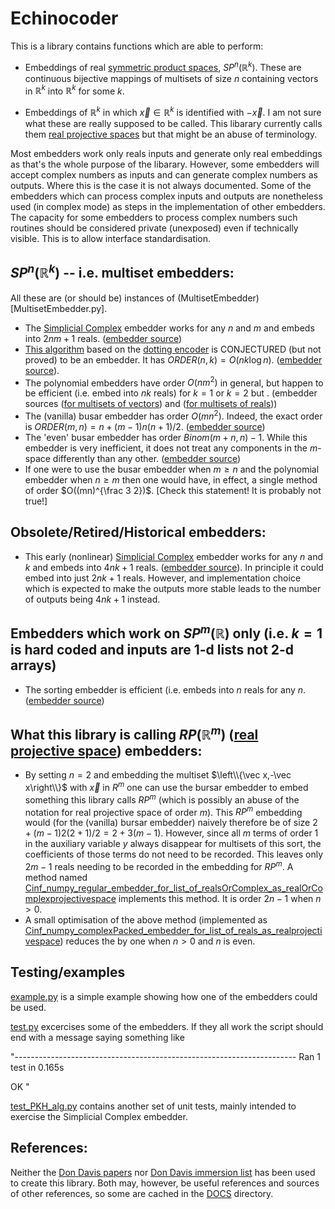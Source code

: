 # Echinocoder

This is a library contains functions which are able to perform:

  * Embeddings of real [symmetric product spaces](https://en.wikipedia.org/wiki/Symmetric_product_(topology)), $SP^n(\mathbb R^k)$.  These are continuous bijective mappings of multisets of size $n$ containing vectors in $\mathbb{R}^k$ into $\mathbb R^k$ for some $k$.

  * Embeddings of $\mathbb R^k$ in which $\vec x\in\mathbb R^k$ is identified with $-\vec x$.  I am not sure what these are really supposed to be called. This libarary currently calls them [real projective spaces](https://en.wikipedia.org/wiki/Real_projective_space) but that might be an abuse of terminology.

Most embedders work only reals inputs and generate only real embeddings as that's the whole purpose of the libarary. However, some embedders will accept complex numbers as inputs and can generate complex numbers as outputs.  Where this is the case it is not always documented. Some of the embedders which can process complex inputs and outputs are nonetheless used (in complex mode) as steps in the implementation of other embedders.  The capacity for some embedders to process complex numbers such routines should be considered private (unexposed) even if technically visible. This is to allow interface standardisation.

## $SP^n(\mathbb R^k)$ -- i.e. multiset embedders:

All these are (or should be) instances of (MultisetEmbedder)[MultisetEmbedder.py].


* The [Simplicial Complex](https://en.wikipedia.org/wiki/Simplicial_complex) embedder works for any $n$ and $m$ and embeds into $2 n m+1$ reals. ([embedder source](C0HomDeg1_simplicialComplex_embedder_1_for_array_of_reals_as_multiset.py)) 
* [This algorithm](C0HomDeg1_conjectured_dotting_embedder_for_array_of_reals_as_multiset.py) based on the [dotting encoder](C0HomDeg1_dotting_encoder_for_array_of_reals_as_multiset.py) is CONJECTURED (but not proved) to be an embedder. It has $ORDER(n,k) = O(n k \log n)$. ([embedder source](C0HomDeg1_conjectured_dotting_embedder_for_array_of_reals_as_multiset.py)). 
* The polynomial embedders 
have order $O(n m^2)$ in general, but happen to be efficient (i.e. embed into $nk$ reals) for $k=1$ or $k=2$ but 
. (embedder sources ([for multisets of vectors](Cinf_numpy_polynomial_embedder_for_array_of_reals_as_multiset.py)) and ([for multisets of reals](Cinf_numpy_polynomial_embedder_for_list_of_reals_as_multiset.py)))
* The (vanilla) busar embedder has order $O(m n^2)$.  Indeed, the exact order is  $ORDER(m,n) = n + (m-1) n (n+1)/2$. ([embedder source](Cinf_sympy_bursar_embedder_for_array_of_reals_as_multiset.py))
* The 'even' busar embedder has order $Binom(m+n,n)-1$. While this embedder is very inefficient, it does not treat any components in the $m$-space differently than any other.  ([embedder source](Cinf_sympy_bursar_embedder_for_array_of_reals_as_multiset.py))
* If one were to use the busar embedder when $m\ge n$ and the polynomial embedder when $n\ge m$ then one would have, in effect, a single method of order $O((mn)^{\frac 3 2})$. [Check this statement! It is probably not true!]

## Obsolete/Retired/Historical embedders:
* This early (nonlinear) [Simplicial Complex](https://en.wikipedia.org/wiki/Simplicial_complex) embedder works for any $n$ and $k$ and embeds into $4 n k+1$ reals. ([embedder source](Historical/C0_simplicialComplex_embedder_1_for_array_of_reals_as_multiset.py)).  In principle it could embed into just $2 n k + 1$ reals.  However, and implementation choice which is expected to make the outputs more stable leads to the number of outputs being $4 n k + 1$ instead.

## Embedders which work on $SP^m(\mathbb R)$ only (i.e. $k=1$ is hard coded and inputs are 1-d lists  not 2-d arrays)

* The sorting embedder is efficient (i.e. embeds into $n$ reals for any $n$. ([embedder source](C0_sorting_embedder_for_list_of_reals_as_multiset.py))

## What this library is calling $RP(\mathbb R^m)$ ([real projective space](https://en.wikipedia.org/wiki/Real_projective_space)) embedders:

* By setting $n=2$ and embedding the multiset $\left\\{\vec x,-\vec x\right\\}$ with $\vec x$ in $R^m$ one can use the bursar embedder to embed something this library calls $RP^m$ (which is possibly an abuse of the notation for real projective space of order $m$).  This $RP^m$ embedding would (for the (vanilla) bursar embedder) naively therefore be of size $2+(m-1)2(2+1)/2 = 2+3(m-1)$.  However, since all $m$ terms of order 1 in the auxiliary variable $y$ always disappear for multisets of this sort, the coefficients of those terms do not need to be recorded. This leaves only $2m-1$ reals needing to be recorded in the embedding for $RP^m$.  A method named [Cinf_numpy_regular_embedder_for_list_of_realsOrComplex_as_realOrComplexprojectivespace](Cinf_numpy_regular_embedder_for_list_of_realsOrComplex_as_realOrComplexprojectivespace.py) implements this method. It is order $2n-1$ when $n>0$.
* A small optimisation of the above method (implemented as [Cinf_numpy_complexPacked_embedder_for_list_of_reals_as_realprojectivespace](Cinf_numpy_complexPacked_embedder_for_list_of_reals_as_realprojectivespace.py))  reduces the by one when $n>0$ and $n$ is even.


## Testing/examples

[example.py](example.py) is a simple example showing how one of the embedders could be used.

[test.py](test.py) excercises some of the embedders. If they all work the script should end with a message saying something like 

"----------------------------------------------------------------------
Ran 1 test in 0.165s

OK
"

[test_PKH_alg.py](test_PKH_alg.py) contains another set of unit tests, mainly intended to exercise the Simplicial Complex embedder.

## References:

Neither the [Don Davis papers](https://www.lehigh.edu/~dmd1/toppapers.html) nor [Don Davis immersion list](https://www.lehigh.edu/~dmd1/imms.html) has been used to create this library. Both may, however, be useful references and sources of other references, so some are cached in the [DOCS](DOCS) directory.
